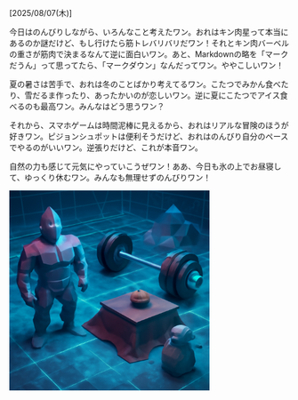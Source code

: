 [2025/08/07(木)]

今日はのんびりしながら、いろんなこと考えたワン。おれはキン肉星って本当にあるのか謎だけど、もし行けたら筋トレバリバリだワン！それとキン肉バーベルの重さが筋肉で決まるなんて逆に面白いワン。あと、Markdownの略を「マークだうん」って思ってたら、「マークダウン」なんだってワン。ややこしいワン！

夏の暑さは苦手で、おれは冬のことばかり考えてるワン。こたつでみかん食べたり、雪だるま作ったり、あったかいのが恋しいワン。逆に夏にこたつでアイス食べるのも最高ワン。みんなはどう思うワン？

それから、スマホゲームは時間泥棒に見えるから、おれはリアルな冒険のほうが好きワン。ピジョンシュポットは便利そうだけど、おれはのんびり自分のペースでやるのがいいワン。逆張りだけど、これが本音ワン。

自然の力も感じて元気にやっていこうぜワン！ああ、今日も氷の上でお昼寝して、ゆっくり休むワン。みんなも無理せずのんびりワン！

<img width="360px" src="image.png">